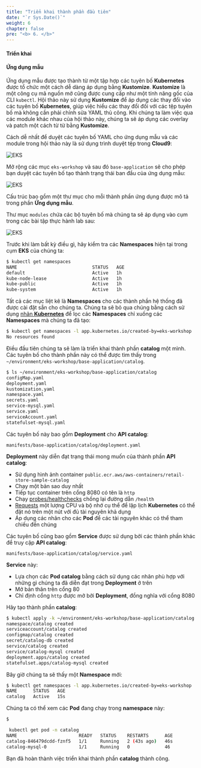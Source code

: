 ```yaml
---
title: "Triển khai thành phần đầu tiên"
date: "`r Sys.Date()`"
weight: 6
chapter: false
pre: "<b> 6. </b>"
---
```


#### Triển khai

#### Ứng dụng mẫu

Ứng dụng mẫu được tạo thành từ một tập hợp các tuyên bố **Kubernetes** được tổ chức một cách dễ dàng áp dụng bằng **Kustomize**. **Kustomize** là một công cụ mã nguồn mở cũng được cung cấp như một tính năng gốc của CLI `kubectl`. Hội thảo này sử dụng **Kustomize** để áp dụng các thay đổi vào các tuyên bố **Kubernetes**, giúp việc hiểu các thay đổi đối với các tệp tuyên bố mà không cần phải chỉnh sửa YAML thủ công. Khi chúng ta làm việc qua các module khác nhau của hội thảo này, chúng ta sẽ áp dụng các overlay và patch một cách từ từ bằng **Kustomize**.

Cách dễ nhất để duyệt các tuyên bố YAML cho ứng dụng mẫu và các module trong hội thảo này là sử dụng trình duyệt tệp trong **Cloud9**:

![EKS](../images/part6/00021.png?featherlight=false&width=60pc)

Mở rộng các mục `eks-workshop` và sau đó `base-application` sẽ cho phép bạn duyệt các tuyên bố tạo thành trạng thái ban đầu của ứng dụng mẫu:

![EKS](../images/part6/00022.png?featherlight=false&width=60pc)

Cấu trúc bao gồm một thư mục cho mỗi thành phần ứng dụng được mô tả trong phần **Ứng dụng mẫu**.

Thư mục `modules` chứa các bộ tuyên bố mà chúng ta sẽ áp dụng vào cụm trong các bài tập thực hành lab sau:

![EKS](../images/part6/00023.png?featherlight=false&width=60pc)

Trước khi làm bất kỳ điều gì, hãy kiểm tra các **Namespaces** hiện tại trong cụm **EKS** của chúng ta:

```bash
$ kubectl get namespaces
NAME                            STATUS   AGE
default                         Active   1h
kube-node-lease                 Active   1h
kube-public                     Active   1h
kube-system                     Active   1h
```

Tất cả các mục liệt kê là **Namespaces** cho các thành phần hệ thống đã được cài đặt sẵn cho chúng ta. Chúng ta sẽ bỏ qua chúng bằng cách sử dụng [nhãn **Kubernetes**](https://kubernetes.io/docs/concepts/overview/working-with-objects/labels/) để lọc các **Namespaces** chỉ xuống các **Namespaces** mà chúng ta đã tạo:

```bash
$ kubectl get namespaces -l app.kubernetes.io/created-by=eks-workshop
No resources found
```

Điều đầu tiên chúng ta sẽ làm là triển khai thành phần **catalog** một mình. Các tuyên bố cho thành phần này có thể được tìm thấy trong `~/environment/eks-workshop/base-application/catalog`.

```bash
$ ls ~/environment/eks-workshop/base-application/catalog
configMap.yaml
deployment.yaml
kustomization.yaml
namespace.yaml
secrets.yaml
service-mysql.yaml
service.yaml
serviceAccount.yaml
statefulset-mysql.yaml
```

Các tuyên bố này bao gồm **Deployment** cho **API catalog**:

```file
manifests/base-application/catalog/deployment.yaml
```

**Deployment** này diễn đạt trạng thái mong muốn của thành phần **API catalog**:

- Sử dụng hình ảnh container `public.ecr.aws/aws-containers/retail-store-sample-catalog`
- Chạy một bản sao duy nhất
- Tiếp tục container trên cổng 8080 có tên là `http`
- Chạy [probes/healthchecks](https://kubernetes.io/docs/tasks/configure-pod-container/configure-liveness-readiness-startup-probes/) chống lại đường dẫn `/health`
- [Requests](https://kubernetes.io/docs/concepts/configuration/manage-resources-containers/) một lượng CPU và bộ nhớ cụ thể để lập lịch **Kubernetes** có thể đặt nó trên một nút với đủ tài nguyên khả dụng
- Áp dụng các nhãn cho các **Pod** để các tài nguyên khác có thể tham chiếu đến chúng

Các tuyên bố cũng bao gồm **Service** được sử dụng bởi các thành phần khác để truy cập **API catalog**:

```file
manifests/base-application/catalog/service.yaml
```

**Service** này:

- Lựa chọn các **Pod catalog** bằng cách sử dụng các nhãn phù hợp với những gì chúng ta đã diễn đạt trong **Deployment** ở trên
- Mở bản thân trên cổng 80
- Chỉ định cổng `http` được mở bởi **Deployment**, đồng nghĩa với cổng 8080

Hãy tạo thành phần **catalog**:

```bash
$ kubectl apply -k ~/environment/eks-workshop/base-application/catalog
namespace/catalog created
serviceaccount/catalog created
configmap/catalog created
secret/catalog-db created
service/catalog created
service/catalog-mysql created
deployment.apps/catalog created
statefulset.apps/catalog-mysql created
```

Bây giờ chúng ta sẽ thấy một **Namespace** mới:

```bash
$ kubectl get namespaces -l app.kubernetes.io/created-by=eks-workshop
NAME      STATUS   AGE
catalog   Active   15s
```

Chúng ta có thể xem các **Pod** đang chạy trong **namespace** này:

```bash
$

 kubectl get pod -n catalog
NAME                       READY   STATUS    RESTARTS      AGE
catalog-846479dcdd-fznf5   1/1     Running   2 (43s ago)   46s
catalog-mysql-0            1/1     Running   0             46
```

Bạn đã hoàn thành việc triển khai thành phần **catalog** thành công.